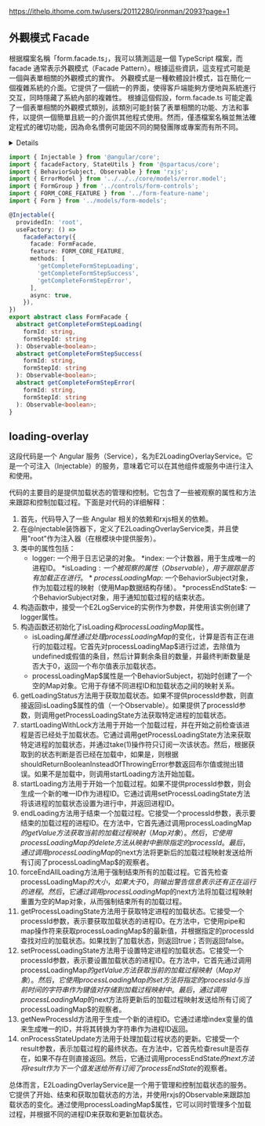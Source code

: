 https://ithelp.ithome.com.tw/users/20112280/ironman/2093?page=1

## 外觀模式 Facade

根据檔案名稱「form.facade.ts」，我可以猜測這是一個 TypeScript 檔案，而 facade 通常表示外觀模式（Facade Pattern）。根據這些資訊，這支程式可能是一個與表單相關的外觀模式的實作。
外觀模式是一種軟體設計模式，旨在簡化一個複雜系統的介面。它提供了一個統一的界面，使得客戶端能夠方便地與系統進行交互，同時隱藏了系統內部的複雜性。
根據這個假設，form.facade.ts 可能定義了一個表單相關的外觀模式類別，該類別可能封裝了表單相關的功能、方法和事件，以提供一個簡單且統一的介面供其他程式使用。然而，僅憑檔案名稱並無法確定程式的確切功能，因為命名慣例可能因不同的開發團隊或專案而有所不同。

<details>
<summeny>aaa</summeny>
</details>

```typescript
import { Injectable } from '@angular/core';
import { facadeFactory, StateUtils } from '@spartacus/core';
import { BehaviorSubject, Observable } from 'rxjs';
import { ErrorModel } from '../../../core/models/error.model';
import { FormGroup } from '../controls/form-controls';
import { FORM_CORE_FEATURE } from '../form-feature-name';
import { Form } from '../models/form-models';

@Injectable({
  providedIn: 'root',
  useFactory: () =>
    facadeFactory({
      facade: FormFacade,
      feature: FORM_CORE_FEATURE,
      methods: [
        'getCompleteFormStepLoading',
        'getCompleteFormStepSuccess',
        'getCompleteFormStepError',
      ],
      async: true,
    }),
})
export abstract class FormFacade {
  abstract getCompleteFormStepLoading(
    formId: string,
    formStepId: string
  ): Observable<boolean>;
  abstract getCompleteFormStepSuccess(
    formId: string,
    formStepId: string
  ): Observable<boolean>;
  abstract getCompleteFormStepError(
    formId: string,
    formStepId: string
  ): Observable<boolean>;
}
```

## loading-overlay

这段代码是一个 Angular 服务（Service），名为E2LoadingOverlayService。它是一个可注入（Injectable）的服务，意味着它可以在其他组件或服务中进行注入和使用。

代码的主要目的是提供加载状态的管理和控制。它包含了一些被观察的属性和方法来跟踪和控制加载过程。下面是对代码的详细解释：

1. 首先，代码导入了一些 Angular 相关的依赖和rxjs相关的依赖。
2. 在@Injectable装饰器下，定义了E2LoadingOverlayService类，并且使用"root"作为注入器（在根模块中提供服务）。
3. 类中的属性包括：
   * logger: 一个用于日志记录的对象。
   *index: 一个计数器，用于生成唯一的进程ID。
   *isLoading$: 一个被观察的属性（Observable），用于跟踪是否有加载正在进行。
   *processLoadingMap$: 一个BehaviorSubject对象，作为加载过程的映射（使用Map数据结构存储）。
   *processEndState$: 一个BehaviorSubject对象，用于通知加载过程的结束状态。
4. 构造函数中，接受一个E2LogService的实例作为参数，并使用该实例创建了logger属性。
5. 构造函数还初始化了isLoading$和processLoadingMap$属性。
   * isLoading$属性通过处理processLoadingMap$的变化，计算是否有正在进行的加载过程。它首先对processLoadingMap$进行过滤，去除值为undefined或假值的条目，然后计算剩余条目的数量，并最终判断数量是否大于0，返回一个布尔值表示加载状态。
   * processLoadingMap$属性是一个BehaviorSubject，初始时创建了一个空的Map对象。它用于存储不同进程ID和加载状态之间的映射关系。
6. getLoadingStatus方法用于获取加载状态。如果不提供processId参数，则直接返回isLoading$属性的值（一个Observable<boolean>）。如果提供了processId参数，则调用getProcessLoadingState方法获取特定进程的加载状态。
7. startLoadingWithLock方法用于开始一个加载过程，并在开始之前检查该进程是否已经处于加载状态。它通过调用getProcessLoadingState方法来获取特定进程的加载状态，并通过take(1)操作符只订阅一次该状态。然后，根据获取到的状态判断是否已经在加载中，如果是，则根据shouldReturnBooleanInsteadOfThrowingError参数返回布尔值或抛出错误。如果不是加载中，则调用startLoading方法开始加载。
8. startLoading方法用于开始一个加载过程。如果不提供processId参数，则会生成一个新的唯一ID作为进程ID。它通过调用setProcessLoadingState方法将该进程的加载状态设置为进行中，并返回进程ID。
9. endLoading方法用于结束一个加载过程。它接受一个processId参数，表示要结束的加载过程的进程ID。在方法中，它首先通过调用processLoadingMap$的getValue方法获取当前的加载过程映射（Map对象）。然后，它使用processLoadingMap的delete方法从映射中删除指定的processId。最后，通过调用processLoadingMap$的next方法将更新后的加载过程映射发送给所有订阅了processLoadingMap$的观察者。
10. forceEndAllLoading方法用于强制结束所有的加载过程。它首先检查processLoadingMap$的大小，如果大于0，则输出警告信息表示还有正在运行的进程。然后，它通过调用processLoadingMap$的next方法将加载过程映射重置为空的Map对象，从而强制结束所有的加载过程。
11. getProcessLoadingState方法用于获取特定进程的加载状态。它接受一个processId参数，表示要获取加载状态的进程ID。在方法中，它使用pipe和map操作符来获取processLoadingMap$的最新值，并根据指定的processId查找对应的加载状态。如果找到了加载状态，则返回true；否则返回false。
12. setProcessLoadingState方法用于设置特定进程的加载状态。它接受一个processId参数，表示要设置加载状态的进程ID。在方法中，它首先通过调用processLoadingMap$的getValue方法获取当前的加载过程映射（Map对象）。然后，它使用processLoadingMap的set方法将指定的processId与当前时间的字符串作为键值对存储到加载过程映射中。最后，通过调用processLoadingMap$的next方法将更新后的加载过程映射发送给所有订阅了processLoadingMap$的观察者。
13. getNewProcessId方法用于生成一个新的进程ID。它通过递增index变量的值来生成唯一的ID，并将其转换为字符串作为进程ID返回。
14. onProcessStateUpdate方法用于处理加载过程状态的更新。它接受一个result参数，表示加载过程的最终状态。在方法中，它首先检查result是否存在，如果不存在则直接返回。然后，它通过调用processEndState$的next方法将result作为下一个值发送给所有订阅了processEndState$的观察者。

总体而言，E2LoadingOverlayService是一个用于管理和控制加载状态的服务。它提供了开始、结束和获取加载状态的方法，并使用rxjs的Observable来跟踪加载状态的变化。通过使用processLoadingMap$属性，它可以同时管理多个加载过程，并根据不同的进程ID来获取和更新加载状态。
